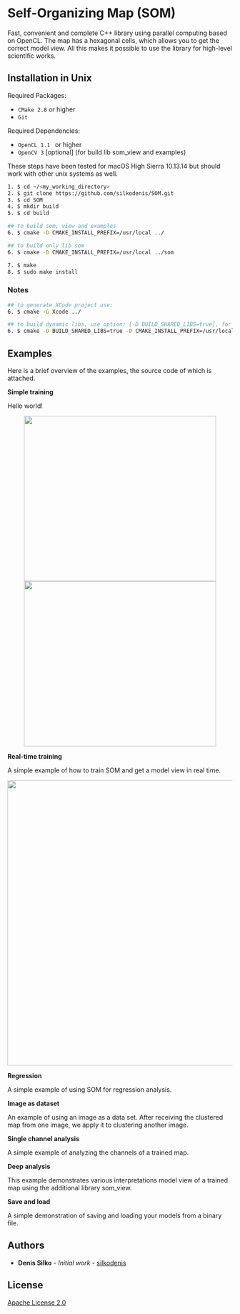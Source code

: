 # Self-Organizing Map (SOM)

Fast, convenient and complete C++ library using parallel computing based on OpenCL. The map has a hexagonal cells, which allows you to get the correct model view. All this makes it possible to use the library for high-level scientific works.

## Installation in Unix
Required Packages:
* `CMake 2.8` or higher
* `Git`

Required Dependencies:
* `OpenCL 1.1 ` or higher 
* `OpenCV 3` [optional] (for build lib som_view and examples)

These steps have been tested for macOS High Sierra 10.13.14 but should work with other unix systems as well.

```sh
1. $ cd ~/<my_working_directory>
2. $ git clone https://github.com/silkodenis/SOM.git
3. $ cd SOM
4. $ mkdir build
5. $ cd build
```

```sh
## to build som, view and examples
6. $ cmake -D CMAKE_INSTALL_PREFIX=/usr/local ../

## to build only lib som
6. $ cmake -D CMAKE_INSTALL_PREFIX=/usr/local ../som
```

```sh
7. $ make
8. $ sudo make install
```

### Notes
```sh
## to generate XCode project use:
6. $ cmake -G Xcode ../
```

```sh
## to build dynamic libs, use option: [-D BUILD_SHARED_LIBS=true], for example:
6. $ cmake -D BUILD_SHARED_LIBS=true -D CMAKE_INSTALL_PREFIX=/usr/local ../
```

## Examples
Here is a brief overview of the examples, the source code of which is attached.

**Simple training**

Hello world!

<p align="center">
  <img width="430" height="370" src="https://lh4.googleusercontent.com/wb7b6N4zqf7O6jjPipgK5ucnE46rUOfNaPudxQMVil7zks6aAk_edSl6E9Y0c3UQz3Qtm9Hz9WgGYA=w2880-h1632">
  
  <img width="430" height="370" src="https://lh5.googleusercontent.com/df0Ubus2j91SGYn2_Aom2E95jD8rt8hO7gZsT7WXX6jcDfKuiT9k4Ulto8NwBStAuFLHl_4Zd2faMQ=w2880-h1632">
</p>

**Real-time training**

A simple example of how to train SOM and get a model view in real time.

<p align="center">
  <img width="558" height="639" src="https://lh4.googleusercontent.com/qDj2GZCiKxUxX5sbzq9_tsiIdeuRQ-z6eMTkxAFWFPWacEpLZI-1F2rF1mz-o31N3h1F8gUSNtSXqQ=w2880-h1632">
</p>

**Regression**

A simple example of using SOM for regression analysis.

**Image as dataset**

An example of using an image as a data set. After receiving the clustered map from one image, we apply it to clustering another image.

**Single channel analysis**

A simple example of analyzing the channels of a trained map. 

**Deep analysis**

This example demonstrates various interpretations model view of a trained map using the additional library som_view.

**Save and load**

A simple demonstration of saving and loading your models from a binary file.


## Authors

* **Denis Silko** - *Initial work* - [silkodenis](https://github.com/silkodenis)

## License

[Apache License 2.0](LICENSE)
